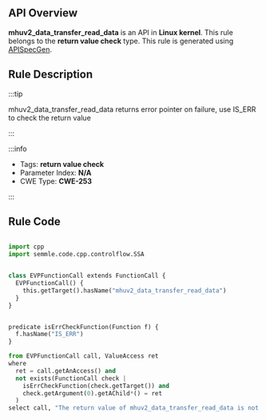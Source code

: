 ---
---


## API Overview
**mhuv2_data_transfer_read_data** is an API in **Linux kernel**. This rule belongs to the **return value check** type. This rule is generated using [APISpecGen](../../tools/APISpecGen).
## Rule Description

:::tip

mhuv2_data_transfer_read_data returns error pointer on failure, use IS_ERR to check the return value

:::

:::info

- Tags: **return value check**
- Parameter Index: **N/A**
- CWE Type: **CWE-253**

:::

## Rule Code
```python

import cpp
import semmle.code.cpp.controlflow.SSA


class EVPFunctionCall extends FunctionCall {
  EVPFunctionCall() {
    this.getTarget().hasName("mhuv2_data_transfer_read_data")
  }
}


predicate isErrCheckFunction(Function f) {
  f.hasName("IS_ERR") 
}

from EVPFunctionCall call, ValueAccess ret
where
  ret = call.getAnAccess() and
  not exists(FunctionCall check |
    isErrCheckFunction(check.getTarget()) and
    check.getArgument(0).getAChild*() = ret
  )
select call, "The return value of mhuv2_data_transfer_read_data is not checked with IS_ERR."
    
```